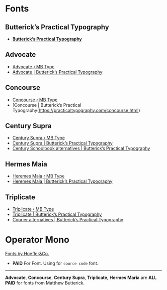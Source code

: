 # Fonts

## Butterick’s Practical Typography
- [**Butterick’s Practical Typography**](https://practicaltypography.com/)


## Advocate
- [Advocate ‹ MB Type](https://mbtype.com/fonts/advocate/)
- [Advocate |  Butterick’s Practical Typography](https://practicaltypography.com/advocate.html)


## Concourse
- [Concourse ‹ MB Type](https://mbtype.com/fonts/concourse/)
- [Concourse |  Butterick’s Practical Typography(https://practicaltypography.com/concourse.html)


## Century Supra

- [Century Supra ‹ MB Type](https://mbtype.com/fonts/century-supra/)
- [Century Supra |  Butterick’s Practical Typography](https://practicaltypography.com/century-supra.html)
- [Century Schoolbook alternatives |  Butterick’s Practical Typography](https://practicaltypography.com/century-schoolbook-alternatives.html)


## Hermes Maia
- [Heremes Maia ‹ MB Type](https://mbtrype.com/hermes-maia.html)
- [Heremes Maia |  Butterick’s Practical Typography](https://practicaltypography.com/hermes-maia.html)


## Triplicate

- [Triplicate ‹ MB Type](https://mbtype.com/fonts/triplicate/)
- [Triplicate |  Butterick’s Practical Typography](https://practicaltypography.com/triplicate.html)
- [Courier alternatives |  Butterick’s Practical Typography](https://practicaltypography.com/courier-alternatives.html)

# Operator Mono
[Fonts by Hoefler&Co.](https://www.typography.com/fonts/operator/styles)

* **PAID** For Font. Using for `source code` font.

----
**Advocate**, **Concourse**, **Century Supra**, **Triplicate**, **Hermes Maria** are **ALL PAID** for fonts from Matthew Butterick.